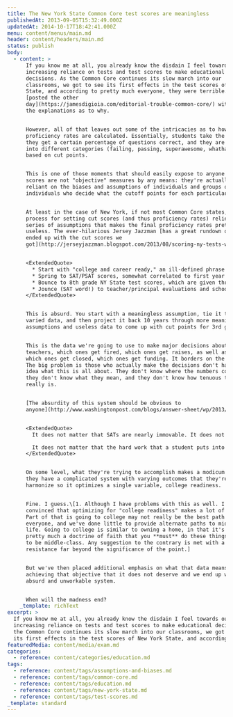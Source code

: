 ```yaml
---
title: The New York State Common Core test scores are meaningless
publishedAt: 2013-09-05T15:32:49.000Z
updatedAt: 2014-10-17T18:42:41.000Z
menu: content/menus/main.md
header: content/headers/main.md
status: publish
body:
  - content: >
      If you know me at all, you already know the disdain I feel towards our
      increasing reliance on tests and test scores to make educational
      decisions. As the Common Core continues its slow march into our
      classrooms, we got to see its first effects in the test scores of New York
      State, and according to pretty much everyone, they were terrible. I
      [posted the other
      day](https://jamesdigioia.com/editorial-trouble-common-core/) with some of
      the explanations as to why.


      However, all of that leaves out some of the intricacies as to how the
      proficiency rates are calculated. Essentially, students take the test,
      they get a certain percentage of questions correct, and they are placed
      into different categories (failing, passing, superawesome, whathaveyou)
      based on cut points.


      This is one of those moments that should easily expose to anyone that test
      scores are not "objective" measures by any means: they're actually heavily
      reliant on the biases and assumptions of individuals and groups of
      individuals who decide what the cutoff points for each particular area.


      At least in the case of New York, if not most Common Core states, the
      process for setting cut scores (and thus proficiency rates) relied on a
      series of assumptions that makes the final proficiency rates pretty much
      useless. The ever-hilarious Jersey Jazzman [has a great rundown of how we
      ended up with the cut scores we
      got](http://jerseyjazzman.blogspot.com/2013/08/scoring-ny-tests-with-triple-lindy.html):


      <ExtendedQuote>
        * Start with "college and career ready," an ill-defined phrase that could mean just about anything. Leap to freshman year GPA in selected courses at a limited number of four-year colleges. Could be graded on or off a curve (normative or criteria-based -- more on this later); varies widely between professors, schools, and courses; doesn't necessarily indicate whether the student's entire college experience was "successful."
        * Spring to SAT/PSAT scores, somewhat correlated to first year college GPA, but a normative assessment (meaning a set number of students must score at each percentile -- someone's got to lose). This is a test, by the way, tightly correlated to family income.
        * Bounce to 8th grade NY State test scores, which are given three years before the SAT. Carom (got a thesaurus?) to 3rd through 7th NY State test scores, which would assume all children follow the same learning trajectory.
        * Jounce (SAT word!) to teacher/principal evaluations and school evaluations and student retention decisions.
      </ExtendedQuote>


      This is absurd. You start with a meaningless assumption, tie it to wildly
      varied data, and then project it back 10 years through more meaningless
      assumptions and useless data to come up with cut points for 3rd graders.


      This is the data we're going to use to make major decisions about
      teachers, which ones get fired, which ones get raises, as well as schools,
      which ones get closed, which ones get funding. It borders on the absurd.
      The big problem is those who actually make the decisions don't have any
      idea what this is all about. They don't know where the numbers come from,
      they don't know what they mean, and they don't know how tenuous the data
      really is.


      [The absurdity of this system should be obvious to
      anyone](http://www.washingtonpost.com/blogs/answer-sheet/wp/2013/08/12/how-come-officials-could-predict-results-on-new-test-scores/):


      <ExtendedQuote>
        It does not matter that SATs are nearly immovable. It does not matter that there is absolutely no proof that if you increase a third grader's scores that his SATs, nearly a decade later, will go up. It does not matter that those pesky, unscientific grades that teachers give are better predictors of college success.

        It does not matter that the hard work that a student puts into her GPA is a far better predictor of college graduation than her test scores. We are to believe that if we buy all of those Common Core products and data systems and our third-graders sit through days of difficult SAT, NAEP and PSAT aligned tests, their scores will soar and they will do better in college.
      </ExtendedQuote>


      On some level, what they're trying to accomplish makes a modicum of sense:
      they have a complicated system with varying outcomes that they're try to
      harmonize so it optimizes a single variable, college readiness.


      Fine. I guess.\[1. Although I have problems with this as well. I'm not
      convinced that optimizing for "college readiness" makes a lot of sense.
      Part of that is going to college may not really be the best path for
      everyone, and we've done little to provide alternate paths to middle-class
      life. Going to college is similar to owning a home, in that it's now
      pretty much a doctrine of faith that you **must** do these things in order
      to be middle-class. Any suggestion to the contrary is met with a level of
      resistance far beyond the significance of the point.]


      But we've then placed additional emphasis on what that data means in
      achieving that objective that it does not deserve and we end up with an
      absurd and unworkable system.


      When will the madness end?
    _template: richText
excerpt: >
  If you know me at all, you already know the disdain I feel towards our
  increasing reliance on tests and test scores to make educational decisions. As
  the Common Core continues its slow march into our classrooms, we got to see
  its first effects in the test scores of New York State, and according to \[…]
featuredMedia: content/media/exam.md
categories:
  - reference: content/categories/education.md
tags:
  - reference: content/tags/assumptions-and-biases.md
  - reference: content/tags/common-core.md
  - reference: content/tags/education.md
  - reference: content/tags/new-york-state.md
  - reference: content/tags/test-scores.md
_template: standard
---
```



